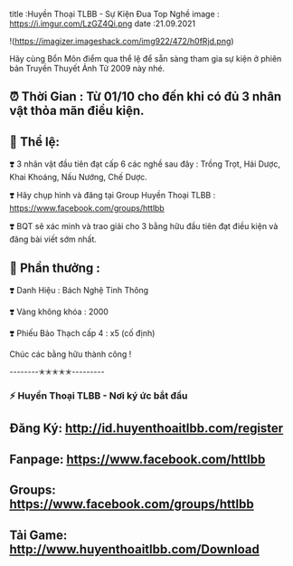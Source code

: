 title :Huyền Thoại TLBB - Sự Kiện Đua Top Nghề
image : https://i.imgur.com/LzGZ4Qi.png
date  :21.09.2021

!(https://imagizer.imageshack.com/img922/472/h0fRjd.png)

Hãy cùng Bổn Môn điểm qua thể lệ để sẵn sàng tham gia sự kiện ở phiên bản Truyền Thuyết Ảnh Tử 2009 này nhé.

## ⏰ Thời Gian : Từ 01/10 cho đến khi có đủ 3 nhân vật thỏa mãn điều kiện.

## 🌾 Thể lệ:

❣️ 3 nhân vật đầu tiên đạt cấp 6 các nghề sau đây : Trồng Trọt, Hái Dược, Khai Khoáng, Nấu Nướng, Chế Dược.

❣️ Hãy chụp hình và đăng tại Group Huyền Thoại TLBB : https://www.facebook.com/groups/httlbb

❣️ BQT sẽ xác minh và trao giải cho 3 bằng hữu đầu tiên đạt điều kiện và đăng bài viết sớm nhất.

## 🎁 Phần thưởng :

❣️ Danh Hiệu : Bách Nghệ Tinh Thông

❣️ Vàng không khóa : 2000

❣️ Phiếu Bảo Thạch cấp 4 : x5 (cố định)

Chúc các bằng hữu thành công !

--------✭✭✭✭✭---------
### ⚡️ Huyền Thoại TLBB - Nơi ký ức bắt đầu

## Đăng Ký: http://id.huyenthoaitlbb.com/register

## Fanpage: https://www.facebook.com/httlbb

## Groups: https://www.facebook.com/groups/httlbb

## Tải Game: http://www.huyenthoaitlbb.com/Download
